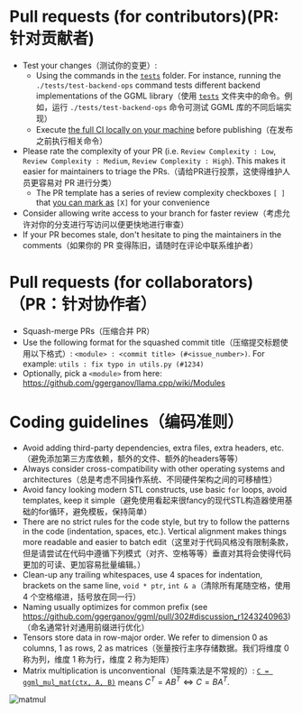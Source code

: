 # Pull requests (for contributors)(PR:针对贡献者)

- Test your changes（测试你的变更）:
  - Using the commands in the [`tests`](tests) folder. For instance, running the `./tests/test-backend-ops` command tests different backend implementations of the GGML library（使用 [`tests`](tests) 文件夹中的命令。例如，运行 `./tests/test-backend-ops` 命令可测试 GGML 库的不同后端实现）
  - Execute [the full CI locally on your machine](ci/README.md) before publishing（在发布之前执行相关命令）
- Please rate the complexity of your PR (i.e. `Review Complexity : Low`, `Review Complexity : Medium`, `Review Complexity : High`). This makes it easier for maintainers to triage the PRs.（请给PR进行投票，这使得维护人员更容易对 PR 进行分类）
  - The PR template has a series of review complexity checkboxes `[ ]` that [you can mark as](https://docs.github.com/en/get-started/writing-on-github/working-with-advanced-formatting/about-task-lists) `[X]` for your convenience
- Consider allowing write access to your branch for faster review（考虑允许对你的分支进行写访问以便更快地进行审查）
- If your PR becomes stale, don't hesitate to ping the maintainers in the comments（如果你的 PR 变得陈旧，请随时在评论中联系维护者）

# Pull requests (for collaborators)（PR：针对协作者）

- Squash-merge PRs（压缩合并 PR）
- Use the following format for the squashed commit title（压缩提交标题使用以下格式）: `<module> : <commit title> (#<issue_number>)`. For example: `utils : fix typo in utils.py (#1234)`
- Optionally, pick a `<module>` from here: https://github.com/ggerganov/llama.cpp/wiki/Modules

# Coding guidelines（编码准则）

- Avoid adding third-party dependencies, extra files, extra headers, etc.（避免添加第三方库依赖，额外的文件、额外的headers等等）
- Always consider cross-compatibility with other operating systems and architectures（总是考虑不同操作系统、不同硬件架构之间的可移植性）
- Avoid fancy looking modern STL constructs, use basic `for` loops, avoid templates, keep it simple（避免使用看起来很fancy的现代STL构造器使用基础的for循环，避免模板，保持简单）
- There are no strict rules for the code style, but try to follow the patterns in the code (indentation, spaces, etc.). Vertical alignment makes things more readable and easier to batch edit（这里对于代码风格没有限制条款，但是请尝试在代码中遵循下列模式（对齐、空格等等）垂直对其将会使得代码更加的可读、更加容易批量编辑。）
- Clean-up any trailing whitespaces, use 4 spaces for indentation, brackets on the same line, `void * ptr`, `int & a`（清除所有尾随空格，使用 4 个空格缩进，括号放在同一行）
- Naming usually optimizes for common prefix (see https://github.com/ggerganov/ggml/pull/302#discussion_r1243240963)（命名通常针对通用前缀进行优化）
- Tensors store data in row-major order. We refer to dimension 0 as columns, 1 as rows, 2 as matrices（张量按行主序存储数据。我们将维度 0 称为列，维度 1 称为行，维度 2 称为矩阵）
- Matrix multiplication is unconventional（矩阵乘法是不常规的）: [`C = ggml_mul_mat(ctx, A, B)`](https://github.com/ggerganov/llama.cpp/blob/880e352277fc017df4d5794f0c21c44e1eae2b84/ggml.h#L1058-L1064) means $C^T = A B^T \Leftrightarrow C = B A^T.$

![matmul](media/matmul.png)

